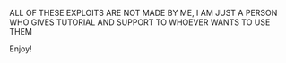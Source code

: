 ALL OF THESE EXPLOITS ARE NOT MADE BY ME, I AM JUST A PERSON WHO GIVES TUTORIAL AND SUPPORT TO WHOEVER WANTS TO USE THEM


Enjoy!

